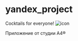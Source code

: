 # yandex_project

Cocktails for everyone!
![icon](https://user-images.githubusercontent.com/43482216/145098886-7d905c77-4147-4ea7-a82b-f1365004dd4a.png)

Приложение от студии А4®
